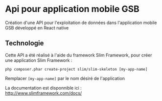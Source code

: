 # Api pour application mobile GSB

Création d'une API pour l'exploitation de données dans l'application mobile GSB 
développé en React native

## Technologie

Cette API a été réalisé à l'aide du framework Slim Framework, pour créer une application Slim Framework :

    php composer.phar create-project slim/slim-skeleton [my-app-name]

Remplacer `[my-app-name]` par le nom désiré de l'application

La documentation est disponnible ici : http://www.slimframework.com/docs/
